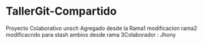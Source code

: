 # TallerGit-Compartido
Proyecto Colaborativo unsch
Agregado desde la Rama1
modificacion rama2
modificacndo para stash
ambios desde rama 3C o l a b o r a d o r   :   J h o n y    
 
